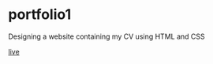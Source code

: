# portfolio1
Designing a website containing my CV using HTML and CSS

[live](https://amersmadii.github.io/portfolio1/)